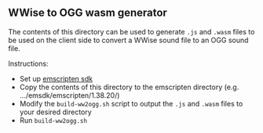 ## WWise to OGG wasm generator

The contents of this directory can be used to generate `.js` and `.wasm` files to be used on the
client side to convert a WWise sound file to an OGG sound file.

Instructions:
- Set up [emscripten sdk](https://emscripten.org/docs/getting_started/downloads.html)
- Copy the contents of this directory to the emscripten directory (e.g. .../emsdk/emscripten/1.38.20/)
- Modify the `build-ww2ogg.sh` script to output the `.js` and `.wasm` files to your desired directory
- Run `build-ww2ogg.sh`